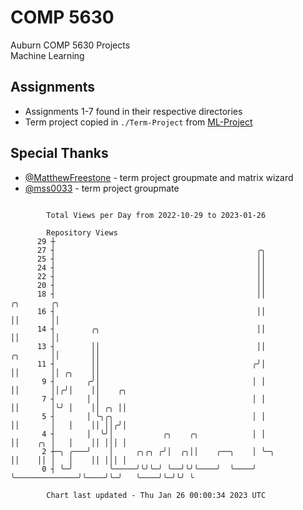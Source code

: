 # COMP 5630
Auburn COMP 5630 Projects  
Machine Learning

## Assignments
- Assignments 1-7 found in their respective directories
- Term project copied in `./Term-Project` from [ML-Project](https://github.com/wumphlett/ML-Project)

## Special Thanks
- [@MatthewFreestone](https://github.com/MatthewFreestone) - term project groupmate and matrix wizard
- [@mss0033](https://github.com/mss0033) - term project groupmate

```

        Total Views per Day from 2022-10-29 to 2023-01-26

        Repository Views
      29 ┼
      27 ┤                                             ╭╮
      25 ┤                                             ││
      24 ┤                                             ││
      22 ┤                                             ││
      20 ┤                                             ││
      18 ┤                                             ││                         ╭╮       ╭╮
      16 ┤                                             ││                         ││       ││
      14 ┤        ╭╮                                   ││                         ││       ││
      13 ┤        ││                                   ││                ╭╮       ││       ││
      11 ┤        ││                                  ╭╯│                ││       ││ ╭╮    ││
       9 ┤       ╭╯│                                  │ │                ││       ││╭╯│    ││    ╭╮
       7 ┤       │ │                                  │ │                ││       │╰╯ │    ││ ╭╮ ││
       5 ┤       │ ╰╮╭╮                               │ │                ││       │   │    ││ ││╭╯│
       4 ┤       │  ╰╯│           ╭╮    ╭╮            │ │                ││    ╭╮ │   │    ││ │││ │
       2 ┼─╮ ╭───╯    │     ╭╮╭╮ ╭╯│  ╭╮││    ╭──╮    │ ╰─╮              ││    ││ │   │    ││ │││ │
       0 ┤ ╰─╯        ╰─────╯╰╯╰─╯ ╰──╯╰╯╰────╯  ╰────╯   ╰──────────────╯╰────╯╰─╯   ╰────╯╰─╯╰╯ ╰

        Chart last updated - Thu Jan 26 00:00:34 2023 UTC
        
```
